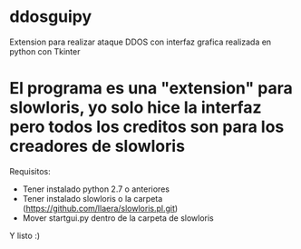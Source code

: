 # ddosguipy
Extension para realizar ataque DDOS con interfaz grafica realizada en python con Tkinter

# El programa es una "extension" para slowloris, yo solo hice la interfaz pero todos los creditos son para los creadores de slowloris

Requisitos:

- Tener instalado python 2.7 o anteriores
- Tener instalado slowloris o la carpeta (https://github.com/llaera/slowloris.pl.git)
- Mover startgui.py dentro de la carpeta de slowloris

Y listo :)
